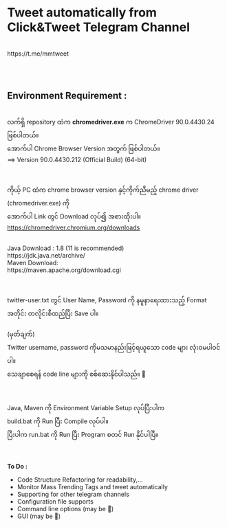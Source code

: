 <h1>Tweet automatically from Click&Tweet Telegram Channel</h1>
<br>
https://t.me/mmtweet

<br><br>
<h2>Environment Requirement :</h2>
<br>
လက်ရှိ repository ထဲက <b>chromedriver.exe</b> က ChromeDriver 90.0.4430.24 ဖြစ်ပါတယ်။
<br>
အောက်ပါ Chrome Browser Version အတွက် ဖြစ်ပါတယ်။
<br>
==> Version 90.0.4430.212 (Official Build) (64-bit)

<br><br>
ကိုယ့် PC ထဲက chrome browser version နှင့်ကိုက်ညီမည့် chrome driver (chromedriver.exe) ကို
<br>
အောက်ပါ Link တွင် Download လုပ်၍ အစားထိုးပါ။
<br>
https://chromedriver.chromium.org/downloads

<br>
Java Download : 1.8 (11 is recommended)
<br>
https://jdk.java.net/archive/

<br>
Maven Download:
<br>
https://maven.apache.org/download.cgi

<br><br>
twitter-user.txt တွင် User Name, Password ကို နမူနာရေးထားသည့် Format အတိုင်း တလိုင်းစီထည့်ပြီး Save ပါ။
<br><br>
(မှတ်ချက်)
<br>
Twitter username, password ကိုမသမာနည်းဖြင့်ရယူသော code များ လုံးဝမပါဝင်ပါ။
<br>
သေချာစေရန် code line များကို စစ်ဆေးနိုင်ပါသည်။ 🧐

<br><br>
Java, Maven ကို Environment Variable Setup လုပ်ပြီးပါက
<br>
build.bat ကို Run ပြီး Compile လုပ်ပါ။
<br>
ပြီးပါက run.bat ကို Run ပြီး Program စတင် Run နိုင်ပါပြီ။

<br><br>
<b>To Do :</b>
 - Code Structure Refactoring for readability,...
 - Monitor Mass Trending Tags and tweet automatically
 - Supporting for other telegram channels
 - Configuration file supports
 - Command line options (may be 🥱)
 - GUI (may be 🥱)
